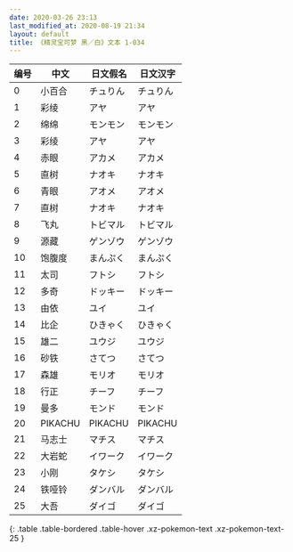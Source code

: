 ```yaml
---
date: 2020-03-26 23:13
last_modified_at: 2020-08-19 21:34
layout: default
title: 《精灵宝可梦 黑／白》文本 1-034
---
```

| 编号 | 中文 | 日文假名 | 日文汉字 |
| ---- | ---- | ---- | --- |
| 0 | 小百合 | チュりん | チュりん |
| 1 | 彩绫 | アヤ | アヤ |
| 2 | 绵绵 | モンモン | モンモン |
| 3 | 彩绫 | アヤ | アヤ |
| 4 | 赤眼 | アカメ | アカメ |
| 5 | 直树 | ナオキ | ナオキ |
| 6 | 青眼 | アオメ | アオメ |
| 7 | 直树 | ナオキ | ナオキ |
| 8 | 飞丸 | トビマル | トビマル |
| 9 | 源藏 | ゲンゾウ | ゲンゾウ |
| 10 | 饱腹度 | まんぷく | まんぷく |
| 11 | 太司 | フトシ | フトシ |
| 12 | 多奇 | ドッキー | ドッキー |
| 13 | 由依 | ユイ | ユイ |
| 14 | 比企 | ひきゃく | ひきゃく |
| 15 | 雄二 | ユウジ | ユウジ |
| 16 | 砂铁 | さてつ | さてつ |
| 17 | 森雄 | モリオ | モリオ |
| 18 | 行正 | チーフ | チーフ |
| 19 | 曼多 | モンド | モンド |
| 20 | PIKACHU | PIKACHU | PIKACHU |
| 21 | 马志士 | マチス | マチス |
| 22 | 大岩蛇 | イワーク | イワーク |
| 23 | 小刚 | タケシ | タケシ |
| 24 | 铁哑铃 | ダンバル | ダンバル |
| 25 | 大吾 | ダイゴ | ダイゴ |
{: .table .table-bordered .table-hover .xz-pokemon-text .xz-pokemon-text-25 }